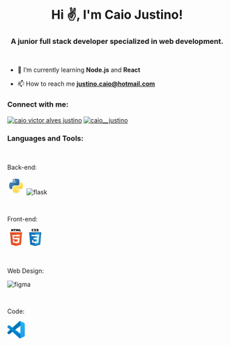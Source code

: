 <h1 align="center">Hi ✌️, I'm Caio Justino!</h1>
<h3 align="center">A junior full stack developer specialized in web development.</h3><br>

- 🌱 I’m currently learning **Node.js** and **React**

- 📫 How to reach me **justino.caio@hotmail.com**

<h3 align="left">Connect with me:</h3>
<p align="left">
<a href="https://www.linkedin.com/in/caio-victor-alves-justino-0a0a94241" target="blank"><img align="center" src="https://raw.githubusercontent.com/rahuldkjain/github-profile-readme-generator/master/src/images/icons/Social/linked-in-alt.svg" alt="caio victor alves justino" height="30" width="40" /></a>
<a href="https://instagram.com/caio__justino" target="blank"><img align="center" src="https://raw.githubusercontent.com/rahuldkjain/github-profile-readme-generator/master/src/images/icons/Social/instagram.svg" alt="caio__justino" height="30" width="40" /></a>
</p>

<h3 align="left">Languages and Tools:</h3><br>

<p align="left">Back-end:</p>
<p align="left">
  <img src="https://raw.githubusercontent.com/devicons/devicon/master/icons/python/python-original.svg" alt="python" width="40" height="40">
  <img src="https://www.vectorlogo.zone/logos/pocoo_flask/pocoo_flask-icon.svg" alt="flask" width="40" height="40">
</p><br>

<p align="left">Front-end:</p>
<p align="left">
  <img src="https://raw.githubusercontent.com/devicons/devicon/master/icons/html5/html5-original-wordmark.svg" alt="html5" width="40" height="40">
  <img src="https://raw.githubusercontent.com/devicons/devicon/master/icons/css3/css3-original-wordmark.svg" alt="css3" width="40" height="40">
</p><br>

<p align="left">Web Design:</p>
<p align="left">
  <img src="https://www.vectorlogo.zone/logos/figma/figma-icon.svg" alt="figma" width="40" height="40">
</p><br>

<p align="left">Code:</p>
<p align="left">
  <img src="https://raw.githubusercontent.com/devicons/devicon/master/icons/vscode/vscode-original.svg" alt="vscode" width="40" height="40">
</p>
